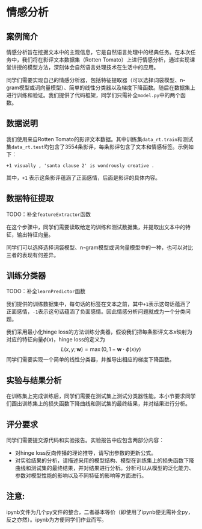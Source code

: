 # 情感分析

## 案例简介

情感分析旨在挖掘文本中的主观信息，它是自然语言处理中的经典任务。在本次任务中，我们将在影评文本数据集（Rotten Tomato）上进行情感分析，通过实现课堂讲授的模型方法，深刻体会自然语言处理技术在生活中的应用。

同学们需要实现自己的情感分析器，包括特征提取器（可以选择词袋模型、n-gram模型或词向量模型）、简单的线性分类器以及梯度下降函数。随后在数据集上进行训练和验证。我们提供了代码框架，同学们只需补全`model.py`中的两个函数。

## 数据说明

我们使用来自Rotten Tomato的影评文本数据。其中训练集`data_rt.train`和测试集`data_rt.test`均包含了3554条影评，每条影评包含了文本和情感标签。示例如下：

```
+1 visually , 'santa clause 2' is wondrously creative .
```

其中，`+1` 表示这条影评蕴涵了正面感情，后面是影评的具体内容。

## 数据特征提取

TODO：补全`featureExtractor`函数

在这个步骤中，同学们需要读取给定的训练和测试数据集，并提取出文本中的特征，输出特征向量。

同学们可以选择选择词袋模型、n-gram模型或词向量模型中的一种，也可以对比三者的表现有何差异。

## 训练分类器

TODO：补全`learnPredictor`函数

我们提供的训练数据集中，每句话的标签在文本之前，其中`+1`表示这句话蕴涵了正面感情，`-1`表示这句话蕴涵了负面感情。因此情感分析问题就成为一个分类问题。

我们采用最小化hinge loss的方法训练分类器，假设我们把每条影评文本$x$映射为对应的特征向量$\phi(x)$，hinge loss的定义为
$$
L(x,y; \mathbf{w})=\max(0,1-\mathbf{w}\cdot\phi(x)y)
$$
同学们需要实现一个简单的线性分类器，并推导出相应的梯度下降函数。

## 实验与结果分析

在训练集上完成训练后，同学们需要在测试集上测试分类器性能。本小节要求同学们画出训练集上的损失函数下降曲线和测试集的最终结果，并对结果进行分析。



## 评分要求

同学们需要提交源代码和实验报告。实验报告中应包含两部分内容：

- 对hinge loss反向传播的理论推导，请写出参数的更新公式。
- 对实验结果的分析，请描述采用的模型结构、模型在训练集上的损失函数下降曲线和测试集的最终结果，并对结果进行分析。分析可以从模型的泛化能力、参数对模型性能的影响以及不同特征的影响等方面进行。


## 注意:
ipynb文件为几个py文件的整合，二者基本等价（即使用了ipynb便无需补全py，反之亦然）。ipynb为方便同学们作业而写。